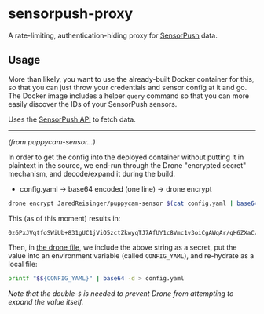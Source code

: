 # sensorpush-proxy

A rate-limiting, authentication-hiding proxy for [SensorPush](https://www.sensorpush.com) data.


## Usage

More than likely, you want to use the already-built Docker container for this, so that you can just throw your credentials and sensor config at it and go.  The Docker image includes a helper `query` command so that you can more easily discover the IDs of your SensorPush sensors.




Uses the [SensorPush API](https://www.sensorpush.com/gateway-cloud-api) to fetch data.

----

_(from puppycam-sensor...)_

In order to get the config into the deployed container without putting it in
plaintext in the source, we end-run through the Drone "encrypted secret"
mechanism, and decode/expand it during the build.

* config.yaml -> base64 encoded (one line) -> drone encrypt

```bash
drone encrypt JaredReisinger/puppycam-sensor $(cat config.yaml | base64 -w0)
```

This (as of this moment) results in:

```text
0z6PxJVqtfoSWiUb+831gUC1jViO5zctZkwyqTJ7AfUY1c8Vmc1v3oiCgAWqAr/qH6ZXaC/H6CiOI9fjkVlOM6XafVeUi19kkq6dESzZxvdv1+y6MVA8jy9+7olrcQeagu4PQ0JjtbYdgIUTuPpBT5LR2lQEPKZqJHGVYeAzLsSOwIastH/M8oLihGbDYTu/cBsCxAEgAMTq11jz4vn9/eThEZQ5PbkmglP1ww==
```

Then, in [the drone file](./.drone.yml), we include the above string as a secret, put the value into an environment variable (called `CONFIG_YAML`), and re-hydrate as a local file:

```bash
printf "$${CONFIG_YAML}" | base64 -d > config.yaml
```

_Note that the double-`$` is needed to prevent Drone from attempting to expand the value itself._
